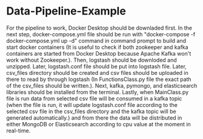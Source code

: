 # Data-Pipeline-Example
For the pipeline to work, Docker Desktop should be downladed first. In the next step, docker-compose.yml file should be run with "docker-compose -f docker-compose.yml up -d" command in command prompt to build and start docker containers (It is useful to check if both zookeeper and kafka containers are started from Docker Desktop because Apache Kafka won't work without Zookeeper.). Then, logstash should be downloded and unzipped. Later, logstash.conf file should be put into logstash file. Later, csv_files directory should be created and csv files should be uploaded in there to read by through logstash (In FunctionsClass.py file the exact path of the csv_files should be written.). Next, kafka, pymongo, and elasticsearch libraries should be installed from the terminal. Lastly, when MainClass.py file is run data from selected csv file will be consumed in a kafka topic (when the file is run, it will update logstash.conf file according to the selected csv file in the csv_files directory and the kafka topic will be generated automatically.) and from there the data will be distributed in either MongoDB or Elasticsearch according to cpu value at the moment in real-time.
